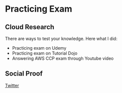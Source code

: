 
# Practicing Exam

## Cloud Research

There are ways to test your knowledge. Here what I did:

- Practicing exam on Udemy
- Practicing exam on Tutorial Dojo
- Answering AWS CCP exam through Youtube video  

## Social Proof

[Twitter](https://twitter.com/JoeSeven08/status/1506677452503879681)
